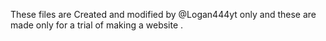 These files are Created and modified by @Logan444yt only and these are made only for a trial of making a website .
